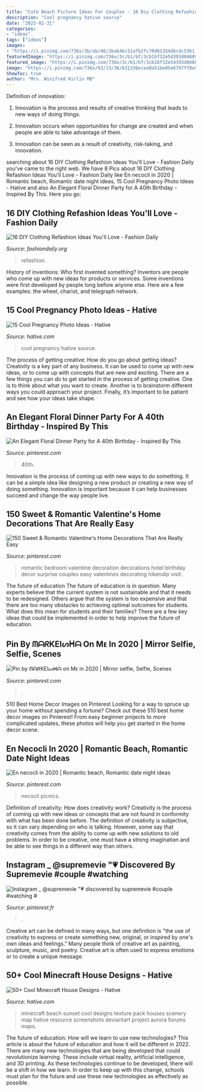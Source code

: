 ```yaml
---
title: "Cute Beach Picture Ideas For Couples - 16 Diy Clothing Refashion Ideas You&#039;ll Love"
description: "Cool pregnancy hative source"
date: "2023-01-31"
categories:
- "ideas"
tags: ["ideas"]
images:
- "https://i.pinimg.com/736x/3b/ab/46/3bab46c51afb2fc70d01354dbcdc53b1.jpg"
featuredImage: "https://i.pinimg.com/736x/3c/b1/bf/3cb1bf32e54393d04889b1fd1dea83a9.jpg"
featured_image: "https://i.pinimg.com/736x/3c/b1/bf/3cb1bf32e54393d04889b1fd1dea83a9.jpg"
image: "https://i.pinimg.com/736x/63/13/36/631336ecea0a51be85e6797ff8a98dbc.jpg"
ShowToc: true
author: "Mrs. Winifred Kirlin MD"
---
```



Definition of innovation:
1. Innovation is the process and results of creative thinking that leads to new ways of doing things.
2. Innovation occurs when opportunities for change are created and when people are able to take advantage of them.

3. Innovation can be seen as a result of creativity, risk-taking, and innovation.

	

		
searching about 16 DIY Clothing Refashion Ideas You&#039;ll Love - Fashion Daily you've came to the right web. We have 8 Pics about 16 DIY Clothing Refashion Ideas You&#039;ll Love - Fashion Daily like En necocli in 2020 | Romantic beach, Romantic date night ideas, 15 Cool Pregnancy Photo Ideas - Hative and also An Elegant Floral Dinner Party for A 40th Birthday - Inspired By This. Here you go:
		
    
## 16 DIY Clothing Refashion Ideas You&#039;ll Love - Fashion Daily

<img loading=lazy src="http://fashiondaily.org/wp-content/uploads/2017/05/DIY-Cloth-Hacks-.jpg" onerror="this.onerror=null;this.src='https://tse2.mm.bing.net/th?id=OIP.NUPF9bTNb6Yfhpm_i3_dtAHaQS&amp;pid=15.1';" alt="16 DIY Clothing Refashion Ideas You&#039;ll Love - Fashion Daily">

_Source: fashiondaily.org_

>refashion. 

	

History of inventions: Who first invented something?
Inventors are people who come up with new ideas for products or services. Some inventions were first developed by people long before anyone else. Here are a few examples: the wheel, chariot, and telegraph network.

    
## 15 Cool Pregnancy Photo Ideas - Hative

<img loading=lazy src="https://hative.com/wp-content/uploads/2014/11/pregnancy-photo-ideas/1-cool-pregnancy-photo-ideas.jpg" onerror="this.onerror=null;this.src='https://tse4.mm.bing.net/th?id=OIP.Zq2usCY7DqWq5RawFrYWKwHaLH&amp;pid=15.1';" alt="15 Cool Pregnancy Photo Ideas - Hative">

_Source: hative.com_

>cool pregnancy hative source. 

	

The process of getting creative: How do you go about getting ideas?
Creativity is a key part of any business. It can be used to come up with new ideas, or to come up with concepts that are new and exciting. There are a few things you can do to get started in the process of getting creative. One is to think about what you want to create. Another is to brainstorm different ways you could approach your project. Finally, it’s important to be patient and see how your ideas take shape.

    
## An Elegant Floral Dinner Party For A 40th Birthday - Inspired By This

<img loading=lazy src="https://i.pinimg.com/736x/63/13/36/631336ecea0a51be85e6797ff8a98dbc.jpg" onerror="this.onerror=null;this.src='https://tse4.mm.bing.net/th?id=OIP.lkNo4beu6yOpqBy28ZCQwgHaKH&amp;pid=15.1';" alt="An Elegant Floral Dinner Party for A 40th Birthday - Inspired By This">

_Source: pinterest.com_

>40th. 

	

Innovation is the process of coming up with new ways to do something. It can be a simple idea like designing a new product or creating a new way of doing something. Innovation is important because it can help businesses succeed and change the way people live.

    
## 150 Sweet &amp; Romantic Valentine&#039;s Home Decorations That Are Really Easy

<img loading=lazy src="https://i.pinimg.com/736x/3b/ab/46/3bab46c51afb2fc70d01354dbcdc53b1.jpg" onerror="this.onerror=null;this.src='https://tse2.mm.bing.net/th?id=OIP.n1adOqwaixu2sWV4QuhZowHaNJ&amp;pid=15.1';" alt="150 Sweet &amp; Romantic Valentine&#039;s Home Decorations That Are Really Easy">

_Source: pinterest.com_

>romantic bedroom valentine decoration decorations hotel birthday decor surprise couples easy valentines decorating hikendip visit. 

	

The future of education
The future of education is in question. Many experts believe that the current system is not sustainable and that it needs to be redesigned. Others argue that the system is too expensive and that there are too many obstacles to achieving optimal outcomes for students. What does this mean for students and their families?
There are a few key ideas that could be implemented in order to help improve the future of education.

    
## Pin By ᗰᗩᖇKEIᔕᕼᗩ On Mᴇ In 2020 | Mirror Selfie, Selfie, Scenes

<img loading=lazy src="https://i.pinimg.com/736x/3c/b1/bf/3cb1bf32e54393d04889b1fd1dea83a9.jpg" onerror="this.onerror=null;this.src='https://tse4.mm.bing.net/th?id=OIP.ZXlF_uYhj1UoSEn4GhwRHgHaNL&amp;pid=15.1';" alt="Pin by ᗰᗩᖇKEIᔕᕼᗩ on Mᴇ in 2020 | Mirror selfie, Selfie, Scenes">

_Source: pinterest.com_

>. 

	

510 Best Home Decor Images on Pinterest
Looking for a way to spruce up your home without spending a fortune? Check out these 510 best home decor images on Pinterest! From easy beginner projects to more complicated updates, these photos will help you get started in the home decor scene.

    
## En Necocli In 2020 | Romantic Beach, Romantic Date Night Ideas

<img loading=lazy src="https://i.pinimg.com/736x/cc/2f/04/cc2f04fe6b3f838dd9efa32386b8e337.jpg" onerror="this.onerror=null;this.src='https://tse4.mm.bing.net/th?id=OIP.BmgGuxq9BvCYtphpmpyMgAHaK_&amp;pid=15.1';" alt="En necocli in 2020 | Romantic beach, Romantic date night ideas">

_Source: pinterest.com_

>necocli picnics. 

	

Definition of creativity: How does creativity work?
Creativity is the process of coming up with new ideas or concepts that are not found in conformity with what has been done before. The definition of creativity is subjective, so it can vary depending on who is talking. However, some say that creativity comes from the ability to come up with new solutions to old problems. In order to be creative, one must have a strong imagination and be able to see things in a different way than others.

    
## Instagram _ @supremevie &quot;💗 Discovered By Supremevie #couple #watching #

<img loading=lazy src="https://i.pinimg.com/736x/b0/d6/ec/b0d6ec17083b313255069d2df15a38c4.jpg" onerror="this.onerror=null;this.src='https://tse4.mm.bing.net/th?id=OIP.J-PDQEXFXae9bx095gSEuQHaKO&amp;pid=15.1';" alt="Instagram _ @supremevie &quot;💗 discovered by supremevie #couple #watching #">

_Source: pinterest.fr_

>. 

	

Creative art can be defined in many ways, but one definition is "the use of creativity to express or create something new, original, or inspired by one's own ideas and feelings." Many people think of creative art as painting, sculpture, music, and poetry. Creative art is often used to express emotions or to create a unique message.

    
## 50+ Cool Minecraft House Designs - Hative

<img loading=lazy src="https://hative.com/wp-content/uploads/2014/02/minecraft-houses/minecraft-beach-sunset-36.jpg" onerror="this.onerror=null;this.src='https://tse2.mm.bing.net/th?id=OIP.980uUvxUvjgFYrMcsDPMtwHaD8&amp;pid=15.1';" alt="50+ Cool Minecraft House Designs - Hative">

_Source: hative.com_

>minecraft beach sunset cool designs texture pack houses scenery map hative resource screenshots deviantart project aurora forums maps. 

	

The future of education: How will we learn to use new technologies?
This article is about the future of education and how it will be different in 2022. There are many new technologies that are being developed that could revolutionize learning. These include virtual reality, artificial intelligence, and 3D printing. As these technologies continue to be developed, there will be a shift in how we learn. In order to keep up with this change, schools must plan for the future and use these new technologies as effectively as possible.


